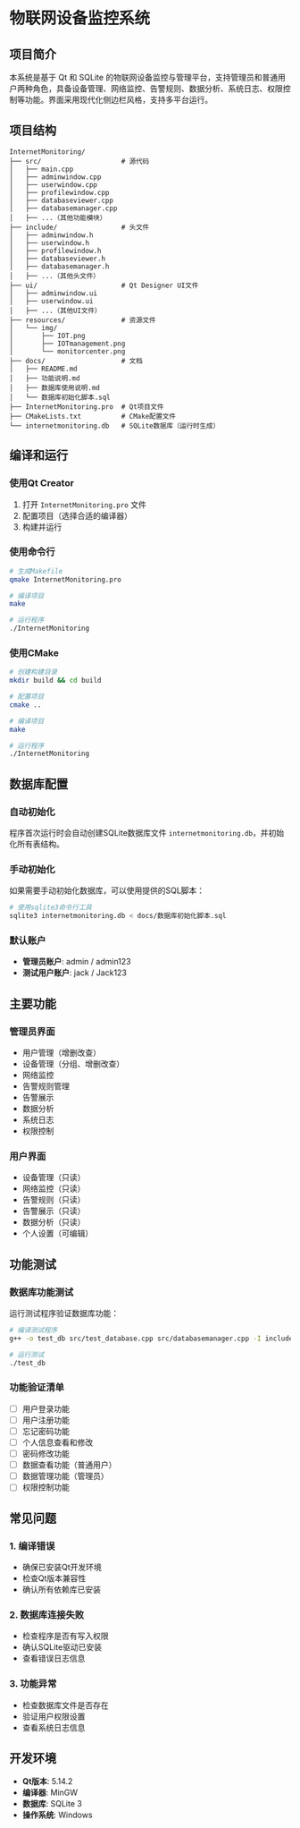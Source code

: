 # 物联网设备监控系统

## 项目简介

本系统是基于 Qt 和 SQLite 的物联网设备监控与管理平台，支持管理员和普通用户两种角色，具备设备管理、网络监控、告警规则、数据分析、系统日志、权限控制等功能。界面采用现代化侧边栏风格，支持多平台运行。

## 项目结构

```
InternetMonitoring/
├── src/                    # 源代码
│   ├── main.cpp
│   ├── adminwindow.cpp
│   ├── userwindow.cpp
│   ├── profilewindow.cpp
│   ├── databaseviewer.cpp
│   ├── databasemanager.cpp
│   ├── ...（其他功能模块）
├── include/                # 头文件
│   ├── adminwindow.h
│   ├── userwindow.h
│   ├── profilewindow.h
│   ├── databaseviewer.h
│   ├── databasemanager.h
│   ├── ...（其他头文件）
├── ui/                     # Qt Designer UI文件
│   ├── adminwindow.ui
│   ├── userwindow.ui
│   ├── ...（其他UI文件）
├── resources/              # 资源文件
│   └── img/
│       ├── IOT.png
│       ├── IOTmanagement.png
│       └── monitorcenter.png
├── docs/                   # 文档
│   ├── README.md
│   ├── 功能说明.md
│   ├── 数据库使用说明.md
│   └── 数据库初始化脚本.sql
├── InternetMonitoring.pro  # Qt项目文件
├── CMakeLists.txt          # CMake配置文件
└── internetmonitoring.db   # SQLite数据库（运行时生成）
```

## 编译和运行

### 使用Qt Creator
1. 打开 `InternetMonitoring.pro` 文件
2. 配置项目（选择合适的编译器）
3. 构建并运行

### 使用命令行
```bash
# 生成Makefile
qmake InternetMonitoring.pro

# 编译项目
make

# 运行程序
./InternetMonitoring
```

### 使用CMake
```bash
# 创建构建目录
mkdir build && cd build

# 配置项目
cmake ..

# 编译项目
make

# 运行程序
./InternetMonitoring
```

## 数据库配置

### 自动初始化
程序首次运行时会自动创建SQLite数据库文件 `internetmonitoring.db`，并初始化所有表结构。

### 手动初始化
如果需要手动初始化数据库，可以使用提供的SQL脚本：

```bash
# 使用sqlite3命令行工具
sqlite3 internetmonitoring.db < docs/数据库初始化脚本.sql
```

### 默认账户
- **管理员账户**: admin / admin123
- **测试用户账户**: jack / Jack123

## 主要功能

### 管理员界面

- 用户管理（增删改查）
- 设备管理（分组、增删改查）
- 网络监控
- 告警规则管理
- 告警展示
- 数据分析
- 系统日志
- 权限控制

### 用户界面

- 设备管理（只读）
- 网络监控（只读）
- 告警规则（只读）
- 告警展示（只读）
- 数据分析（只读）
- 个人设置（可编辑）

## 功能测试

### 数据库功能测试
运行测试程序验证数据库功能：

```bash
# 编译测试程序
g++ -o test_db src/test_database.cpp src/databasemanager.cpp -I include/ -lQt5Core -lQt5Sql -lQt5Widgets

# 运行测试
./test_db
```

### 功能验证清单
- [ ] 用户登录功能
- [ ] 用户注册功能
- [ ] 忘记密码功能
- [ ] 个人信息查看和修改
- [ ] 密码修改功能
- [ ] 数据查看功能（普通用户）
- [ ] 数据管理功能（管理员）
- [ ] 权限控制功能

## 常见问题

### 1. 编译错误
- 确保已安装Qt开发环境
- 检查Qt版本兼容性
- 确认所有依赖库已安装

### 2. 数据库连接失败
- 检查程序是否有写入权限
- 确认SQLite驱动已安装
- 查看错误日志信息

### 3. 功能异常
- 检查数据库文件是否存在
- 验证用户权限设置
- 查看系统日志信息

## 开发环境

- **Qt版本**: 5.14.2 
- **编译器**:  MinGW
- **数据库**: SQLite 3
- **操作系统**: Windows
